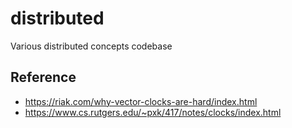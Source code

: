 # distributed
Various distributed concepts codebase

Reference
---------

- https://riak.com/why-vector-clocks-are-hard/index.html
- https://www.cs.rutgers.edu/~pxk/417/notes/clocks/index.html
